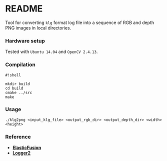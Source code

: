 # README #

Tool for converting ```klg``` format log file into a sequence of RGB and depth PNG images in local directories.

### Hardware setup

Tested with ```Ubuntu 14.04``` and ```OpenCV 2.4.13```.

### Compilation

```
#!shell

mkdir build
cd build
cmake ../src
make
```

### Usage

```
./klg2png <input_klg_file> <output_rgb_dir> <output_depth_dir> <width> <height>
```

### Reference
* **[ElasticFusion](https://github.com/mp3guy/ElasticFusion)**
* **[Logger2](https://github.com/mp3guy/Logger2)**

